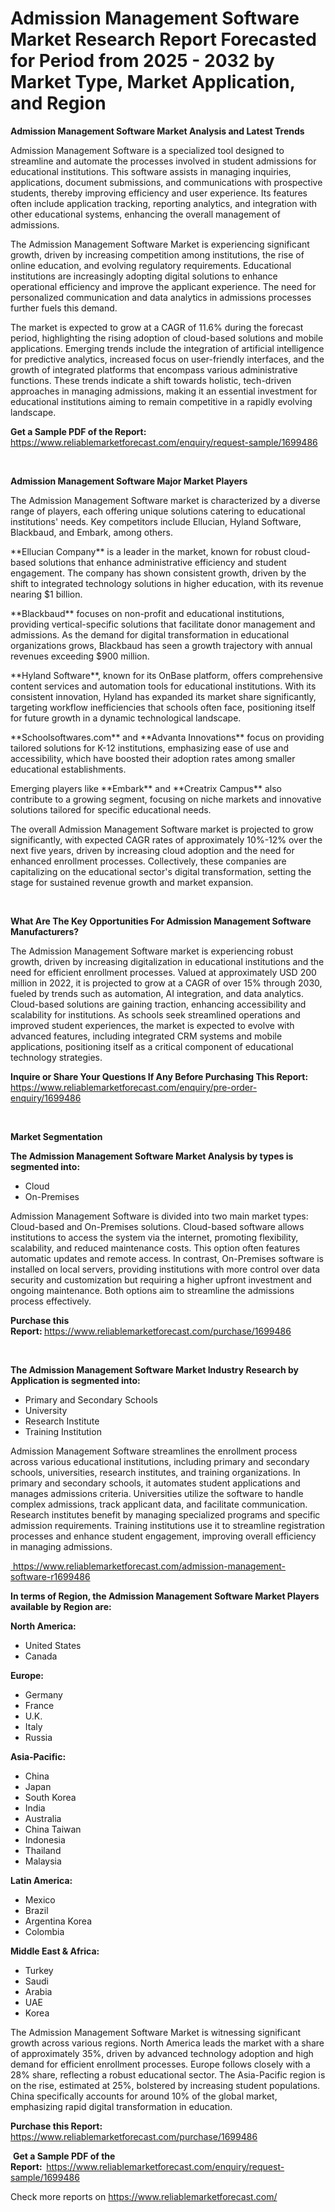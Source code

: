 <p><h1>Admission Management Software Market Research Report Forecasted for Period from 2025 -  2032 by Market Type, Market Application, and Region</h1></p><p><strong>Admission Management Software Market Analysis and Latest Trends</strong></p>
<p><p>Admission Management Software is a specialized tool designed to streamline and automate the processes involved in student admissions for educational institutions. This software assists in managing inquiries, applications, document submissions, and communications with prospective students, thereby improving efficiency and user experience. Its features often include application tracking, reporting analytics, and integration with other educational systems, enhancing the overall management of admissions.</p><p>The Admission Management Software Market is experiencing significant growth, driven by increasing competition among institutions, the rise of online education, and evolving regulatory requirements. Educational institutions are increasingly adopting digital solutions to enhance operational efficiency and improve the applicant experience. The need for personalized communication and data analytics in admissions processes further fuels this demand. </p><p>The market is expected to grow at a CAGR of 11.6% during the forecast period, highlighting the rising adoption of cloud-based solutions and mobile applications. Emerging trends include the integration of artificial intelligence for predictive analytics, increased focus on user-friendly interfaces, and the growth of integrated platforms that encompass various administrative functions. These trends indicate a shift towards holistic, tech-driven approaches in managing admissions, making it an essential investment for educational institutions aiming to remain competitive in a rapidly evolving landscape.</p></p>
<p><strong>Get a Sample PDF of the Report:&nbsp;</strong> <a href="https://www.reliablemarketforecast.com/enquiry/request-sample/1699486?utm_campaign=1108&utm_medium=2&utm_source=Github&utm_content=ia&utm_term=09012025&utm_id=admission-management-software">https://www.reliablemarketforecast.com/enquiry/request-sample/1699486</a></p>
<p>&nbsp;</p>
<p><strong>Admission Management Software Major Market Players</strong></p>
<p><p>The Admission Management Software market is characterized by a diverse range of players, each offering unique solutions catering to educational institutions' needs. Key competitors include Ellucian, Hyland Software, Blackbaud, and Embark, among others.</p><p>**Ellucian Company** is a leader in the market, known for robust cloud-based solutions that enhance administrative efficiency and student engagement. The company has shown consistent growth, driven by the shift to integrated technology solutions in higher education, with its revenue nearing $1 billion.</p><p>**Blackbaud** focuses on non-profit and educational institutions, providing vertical-specific solutions that facilitate donor management and admissions. As the demand for digital transformation in educational organizations grows, Blackbaud has seen a growth trajectory with annual revenues exceeding $900 million.</p><p>**Hyland Software**, known for its OnBase platform, offers comprehensive content services and automation tools for educational institutions. With its consistent innovation, Hyland has expanded its market share significantly, targeting workflow inefficiencies that schools often face, positioning itself for future growth in a dynamic technological landscape.</p><p>**Schoolsoftwares.com** and **Advanta Innovations** focus on providing tailored solutions for K-12 institutions, emphasizing ease of use and accessibility, which have boosted their adoption rates among smaller educational establishments.</p><p>Emerging players like **Embark** and **Creatrix Campus** also contribute to a growing segment, focusing on niche markets and innovative solutions tailored for specific educational needs.</p><p>The overall Admission Management Software market is projected to grow significantly, with expected CAGR rates of approximately 10%-12% over the next five years, driven by increasing cloud adoption and the need for enhanced enrollment processes. Collectively, these companies are capitalizing on the educational sector's digital transformation, setting the stage for sustained revenue growth and market expansion.</p></p>
<p>&nbsp;</p>
<p><strong>What Are The Key Opportunities For Admission Management Software Manufacturers?</strong></p>
<p><p>The Admission Management Software market is experiencing robust growth, driven by increasing digitalization in educational institutions and the need for efficient enrollment processes. Valued at approximately USD 200 million in 2022, it is projected to grow at a CAGR of over 15% through 2030, fueled by trends such as automation, AI integration, and data analytics. Cloud-based solutions are gaining traction, enhancing accessibility and scalability for institutions. As schools seek streamlined operations and improved student experiences, the market is expected to evolve with advanced features, including integrated CRM systems and mobile applications, positioning itself as a critical component of educational technology strategies.</p></p>
<p><strong>Inquire or Share Your Questions If Any Before Purchasing This Report:</strong> <a href="https://www.reliablemarketforecast.com/enquiry/pre-order-enquiry/1699486?utm_campaign=1108&utm_medium=2&utm_source=Github&utm_content=ia&utm_term=09012025&utm_id=admission-management-software">https://www.reliablemarketforecast.com/enquiry/pre-order-enquiry/1699486</a></p>
<p>&nbsp;</p>
<p><strong>Market Segmentation</strong></p>
<p><strong>The Admission Management Software Market Analysis by types is segmented into:</strong></p>
<p><ul><li>Cloud</li><li>On-Premises</li></ul></p>
<p><p>Admission Management Software is divided into two main market types: Cloud-based and On-Premises solutions. Cloud-based software allows institutions to access the system via the internet, promoting flexibility, scalability, and reduced maintenance costs. This option often features automatic updates and remote access. In contrast, On-Premises software is installed on local servers, providing institutions with more control over data security and customization but requiring a higher upfront investment and ongoing maintenance. Both options aim to streamline the admissions process effectively.</p></p>
<p><strong>Purchase this Report:&nbsp;</strong><a href="https://www.reliablemarketforecast.com/purchase/1699486?utm_campaign=1108&utm_medium=2&utm_source=Github&utm_content=ia&utm_term=09012025&utm_id=admission-management-software">https://www.reliablemarketforecast.com/purchase/1699486</a></p>
<p>&nbsp;</p>
<p><strong>The Admission Management Software Market Industry Research by Application is segmented into:</strong></p>
<p><ul><li>Primary and Secondary Schools</li><li>University</li><li>Research Institute</li><li>Training Institution</li></ul></p>
<p><p>Admission Management Software streamlines the enrollment process across various educational institutions, including primary and secondary schools, universities, research institutes, and training organizations. In primary and secondary schools, it automates student applications and manages admissions criteria. Universities utilize the software to handle complex admissions, track applicant data, and facilitate communication. Research institutes benefit by managing specialized programs and specific admission requirements. Training institutions use it to streamline registration processes and enhance student engagement, improving overall efficiency in managing admissions.</p></p>
<p><a href="https://www.reliablemarketforecast.com/admission-management-software-r1699486?utm_campaign=1108&utm_medium=2&utm_source=Github&utm_content=ia&utm_term=09012025&utm_id=admission-management-software">&nbsp;https://www.reliablemarketforecast.com/admission-management-software-r1699486</a></p>
<p><strong>In terms of Region, the Admission Management Software Market Players available by Region are:</strong></p>
<p>
    <p> <strong> North America: </strong>
        <ul>
            <li>United States</li>
            <li>Canada</li>
        </ul>
        </p> 
    <p> <strong> Europe: </strong>
        <ul>
            <li>Germany</li>
            <li>France</li>
            <li>U.K.</li>
            <li>Italy</li>
            <li>Russia</li>
        </ul>
        </p> 
    <p> <strong> Asia-Pacific: </strong>
        <ul>
            <li>China</li>
            <li>Japan</li>
            <li>South Korea</li>
            <li>India</li>
            <li>Australia</li>
            <li>China Taiwan</li>
            <li>Indonesia</li>
            <li>Thailand</li>
            <li>Malaysia</li>
        </ul>
        </p> 
    <p> <strong> Latin America: </strong>
        <ul>
            <li>Mexico</li>
            <li>Brazil</li>
            <li>Argentina Korea</li>
            <li>Colombia</li>
        </ul>
        </p> 
    <p> <strong> Middle East & Africa: </strong>
        <ul>
            <li>Turkey</li>
            <li>Saudi</li>
            <li>Arabia</li>
            <li>UAE</li>
            <li>Korea</li>
        </ul>
    </p>
    </p>
<p><p>The Admission Management Software Market is witnessing significant growth across various regions. North America leads the market with a share of approximately 35%, driven by advanced technology adoption and high demand for efficient enrollment processes. Europe follows closely with a 28% share, reflecting a robust educational sector. The Asia-Pacific region is on the rise, estimated at 25%, bolstered by increasing student populations. China specifically accounts for around 10% of the global market, emphasizing rapid digital transformation in education.</p></p>
<p><strong>Purchase this Report: </strong><a href="https://www.reliablemarketforecast.com/purchase/1699486?utm_campaign=1108&utm_medium=2&utm_source=Github&utm_content=ia&utm_term=09012025&utm_id=admission-management-software">https://www.reliablemarketforecast.com/purchase/1699486</a></p>
<p>&nbsp;<strong>Get a Sample PDF of the Report:&nbsp;&nbsp;</strong><a href="https://www.reliablemarketforecast.com/enquiry/request-sample/1699486?utm_campaign=1108&utm_medium=2&utm_source=Github&utm_content=ia&utm_term=09012025&utm_id=admission-management-software">https://www.reliablemarketforecast.com/enquiry/request-sample/1699486</a></p>
<p><strong></strong></p>
<p>Check more reports on <a href="https://www.reliablemarketforecast.com/?utm_campaign=1108&utm_medium=2&utm_source=Github&utm_content=ia&utm_term=09012025&utm_id=admission-management-software">https://www.reliablemarketforecast.com/</a></p>